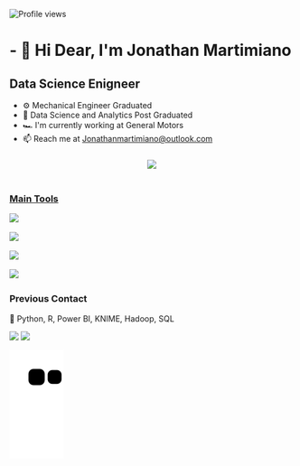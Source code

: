 ![Profile views](https://gpvc.arturio.dev/Jonathan-Martimiano)

# - 👋 Hi Dear, I'm Jonathan Martimiano
## Data Science Enigneer

- ⚙️ Mechanical Engineer Graduated
- 🤖 Data Science and Analytics Post Graduated
- 🏎️ I'm currently working at General Motors
- 📫 Reach me at Jonathanmartimiano@outlook.com
### 

<div align="center">
  <a href="https://github.com/Jonathan-Martimiano">
  <img height="180em" src="https://github-readme-stats.vercel.app/api?username=Jonathan-Martimiano&show_icons=true&theme=dracula&include_all_commits=true&count_private=true"/>
</div>
<div style="display: inline_block"><br>
  </div>
  
  
  
  ### Main Tools
  
  <a href="https://github.com/Jonathan-Martimiano/Jonathan-Martimiano" target="_blank"><img src="https://img.shields.io/badge/Python-3776AB?style=for-the-badge&logo=python&logoColor=white" target="_blank"></a> 
  
  <a href="https://github.com/Jonathan-Martimiano/Jonathan-Martimiano" target="_blank"><img src="https://img.shields.io/badge/R-276DC3?style=for-the-badge&logo=r&logoColor=white" target="_blank"></a>
  
  <a href="https://github.com/Jonathan-Martimiano/Jonathan-Martimiano" target="_blank"><img src="https://img.shields.io/badge/PowerBI-F2C811?style=for-the-badge&logo=Power%20BI&logoColor=white" target="_blank"></a>
  
  <a href="https://github.com/Jonathan-Martimiano/Jonathan-Martimiano" target="_blank"><img src="https://img.shields.io/badge/Databricks-FF3621?style=for-the-badge&logo=Databricks&logoColor=white" target="_blank"></a>
  
   ### Previous  Contact
  
  
  
  
    
  🧰 Python, R, Power BI, KNIME, Hadoop, SQL

  
<div> 
  <a href="https://www.outlook/Jonathanmartimiano@outlook.com" target="_blank"><img src="https://img.shields.io/badge/Microsoft_Outlook-0078D4?style=for-the-badge&logo=microsoft-outlook&logoColor=white"></a>
  <a href="https://www.linkedin.com/in/jonathansantos01/" target="_blank"><img src="https://img.shields.io/badge/-LinkedIn-%230077B5?style=for-the-badge&logo=linkedin&logoColor=white" target="_blank"></a> 
 
  ![Snake animation](https://github.com/rafaballerini/rafaballerini/blob/output/github-contribution-grid-snake.svg)
 
</div>
